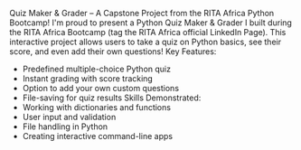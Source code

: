  Quiz Maker & Grader – A Capstone Project from the RITA Africa Python Bootcamp!
I'm proud to present a Python Quiz Maker & Grader I built during the RITA Africa Bootcamp (tag the RITA 
Africa official LinkedIn Page). This interactive project allows users to take a quiz on Python basics, see their 
score, and even add their own questions!
Key Features:
- Predefined multiple-choice Python quiz
- Instant grading with score tracking
- Option to add your own custom questions
- File-saving for quiz results
Skills Demonstrated:
- Working with dictionaries and functions
- User input and validation
- File handling in Python
- Creating interactive command-line apps



